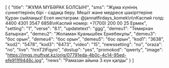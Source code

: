 [
  {
    "title": "ЖҰМА МҮБӘРАК БОЛСЫН!",
    "sms": "Жұма күнінің сүннеттерінің бірі - садақа беру. Мешіт және медресе шәкірттеріне Құран сыйлаңыз! Есеп инстаграм: @jannatfirdays_komek\n\nКаспий голд: 4400 4301 3547 6858\nКаспий номер: +7(700) 200 00 25 Ермек",
    "setting": "1",
    "verse": "8.1",
    "updatetext": "ggg",
    "demeu1": "Темирхан Батырхан",
    "demeu2": "Жоламан Қуанышбек Еркебекұлы",
    "demeu3": "бос орын",
    "demeu4": "бос орын",
    "demeu5": "бос орын",
    "kod1": "3638",
    "kod2": "5478",
    "kod3": "6473",
    "video": "15",
    "newssetting": "no",
    "oraza": "no",
    "live": "hrnT2IFqyro",
    "dostup": "yes",
    "promokod": "qwerty",
    "image": "https://imgs.muftyat.kz/orig/07791eda-4b0c-4c14-95ed-efe911f9448c.jpg",
    "news": "Рамазан айына 3 күн қалды"
  }
]
